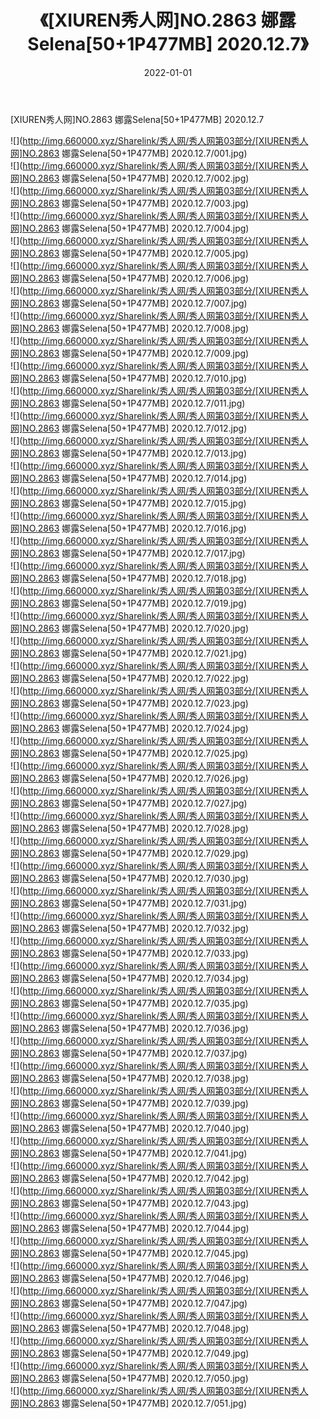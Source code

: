 ﻿---
layout: post
title:  《[XIUREN秀人网]NO.2863 娜露Selena[50+1P477MB] 2020.12.7》
date:   2022-01-01
img: http://img.660000.xyz/Sharelink/秀人网/秀人网第03部分/[XIUREN秀人网]NO.2863 娜露Selena[50+1P477MB] 2020.12.7/000.jpg
categories: [美女, 清纯, 唯美]
---

[XIUREN秀人网]NO.2863 娜露Selena[50+1P477MB] 2020.12.7

 ![](http://img.660000.xyz/Sharelink/秀人网/秀人网第03部分/[XIUREN秀人网]NO.2863 娜露Selena[50+1P477MB] 2020.12.7/001.jpg) <br>![](http://img.660000.xyz/Sharelink/秀人网/秀人网第03部分/[XIUREN秀人网]NO.2863 娜露Selena[50+1P477MB] 2020.12.7/002.jpg) <br>![](http://img.660000.xyz/Sharelink/秀人网/秀人网第03部分/[XIUREN秀人网]NO.2863 娜露Selena[50+1P477MB] 2020.12.7/003.jpg) <br>![](http://img.660000.xyz/Sharelink/秀人网/秀人网第03部分/[XIUREN秀人网]NO.2863 娜露Selena[50+1P477MB] 2020.12.7/004.jpg) <br>![](http://img.660000.xyz/Sharelink/秀人网/秀人网第03部分/[XIUREN秀人网]NO.2863 娜露Selena[50+1P477MB] 2020.12.7/005.jpg) <br>![](http://img.660000.xyz/Sharelink/秀人网/秀人网第03部分/[XIUREN秀人网]NO.2863 娜露Selena[50+1P477MB] 2020.12.7/006.jpg) <br>![](http://img.660000.xyz/Sharelink/秀人网/秀人网第03部分/[XIUREN秀人网]NO.2863 娜露Selena[50+1P477MB] 2020.12.7/007.jpg) <br>![](http://img.660000.xyz/Sharelink/秀人网/秀人网第03部分/[XIUREN秀人网]NO.2863 娜露Selena[50+1P477MB] 2020.12.7/008.jpg) <br>![](http://img.660000.xyz/Sharelink/秀人网/秀人网第03部分/[XIUREN秀人网]NO.2863 娜露Selena[50+1P477MB] 2020.12.7/009.jpg) <br>![](http://img.660000.xyz/Sharelink/秀人网/秀人网第03部分/[XIUREN秀人网]NO.2863 娜露Selena[50+1P477MB] 2020.12.7/010.jpg) <br>![](http://img.660000.xyz/Sharelink/秀人网/秀人网第03部分/[XIUREN秀人网]NO.2863 娜露Selena[50+1P477MB] 2020.12.7/011.jpg) <br>![](http://img.660000.xyz/Sharelink/秀人网/秀人网第03部分/[XIUREN秀人网]NO.2863 娜露Selena[50+1P477MB] 2020.12.7/012.jpg) <br>![](http://img.660000.xyz/Sharelink/秀人网/秀人网第03部分/[XIUREN秀人网]NO.2863 娜露Selena[50+1P477MB] 2020.12.7/013.jpg) <br>![](http://img.660000.xyz/Sharelink/秀人网/秀人网第03部分/[XIUREN秀人网]NO.2863 娜露Selena[50+1P477MB] 2020.12.7/014.jpg) <br>![](http://img.660000.xyz/Sharelink/秀人网/秀人网第03部分/[XIUREN秀人网]NO.2863 娜露Selena[50+1P477MB] 2020.12.7/015.jpg) <br>![](http://img.660000.xyz/Sharelink/秀人网/秀人网第03部分/[XIUREN秀人网]NO.2863 娜露Selena[50+1P477MB] 2020.12.7/016.jpg) <br>![](http://img.660000.xyz/Sharelink/秀人网/秀人网第03部分/[XIUREN秀人网]NO.2863 娜露Selena[50+1P477MB] 2020.12.7/017.jpg) <br>![](http://img.660000.xyz/Sharelink/秀人网/秀人网第03部分/[XIUREN秀人网]NO.2863 娜露Selena[50+1P477MB] 2020.12.7/018.jpg) <br>![](http://img.660000.xyz/Sharelink/秀人网/秀人网第03部分/[XIUREN秀人网]NO.2863 娜露Selena[50+1P477MB] 2020.12.7/019.jpg) <br>![](http://img.660000.xyz/Sharelink/秀人网/秀人网第03部分/[XIUREN秀人网]NO.2863 娜露Selena[50+1P477MB] 2020.12.7/020.jpg) <br>![](http://img.660000.xyz/Sharelink/秀人网/秀人网第03部分/[XIUREN秀人网]NO.2863 娜露Selena[50+1P477MB] 2020.12.7/021.jpg) <br>![](http://img.660000.xyz/Sharelink/秀人网/秀人网第03部分/[XIUREN秀人网]NO.2863 娜露Selena[50+1P477MB] 2020.12.7/022.jpg) <br>![](http://img.660000.xyz/Sharelink/秀人网/秀人网第03部分/[XIUREN秀人网]NO.2863 娜露Selena[50+1P477MB] 2020.12.7/023.jpg) <br>![](http://img.660000.xyz/Sharelink/秀人网/秀人网第03部分/[XIUREN秀人网]NO.2863 娜露Selena[50+1P477MB] 2020.12.7/024.jpg) <br>![](http://img.660000.xyz/Sharelink/秀人网/秀人网第03部分/[XIUREN秀人网]NO.2863 娜露Selena[50+1P477MB] 2020.12.7/025.jpg) <br>![](http://img.660000.xyz/Sharelink/秀人网/秀人网第03部分/[XIUREN秀人网]NO.2863 娜露Selena[50+1P477MB] 2020.12.7/026.jpg) <br>![](http://img.660000.xyz/Sharelink/秀人网/秀人网第03部分/[XIUREN秀人网]NO.2863 娜露Selena[50+1P477MB] 2020.12.7/027.jpg) <br>![](http://img.660000.xyz/Sharelink/秀人网/秀人网第03部分/[XIUREN秀人网]NO.2863 娜露Selena[50+1P477MB] 2020.12.7/028.jpg) <br>![](http://img.660000.xyz/Sharelink/秀人网/秀人网第03部分/[XIUREN秀人网]NO.2863 娜露Selena[50+1P477MB] 2020.12.7/029.jpg) <br>![](http://img.660000.xyz/Sharelink/秀人网/秀人网第03部分/[XIUREN秀人网]NO.2863 娜露Selena[50+1P477MB] 2020.12.7/030.jpg) <br>![](http://img.660000.xyz/Sharelink/秀人网/秀人网第03部分/[XIUREN秀人网]NO.2863 娜露Selena[50+1P477MB] 2020.12.7/031.jpg) <br>![](http://img.660000.xyz/Sharelink/秀人网/秀人网第03部分/[XIUREN秀人网]NO.2863 娜露Selena[50+1P477MB] 2020.12.7/032.jpg) <br>![](http://img.660000.xyz/Sharelink/秀人网/秀人网第03部分/[XIUREN秀人网]NO.2863 娜露Selena[50+1P477MB] 2020.12.7/033.jpg) <br>![](http://img.660000.xyz/Sharelink/秀人网/秀人网第03部分/[XIUREN秀人网]NO.2863 娜露Selena[50+1P477MB] 2020.12.7/034.jpg) <br>![](http://img.660000.xyz/Sharelink/秀人网/秀人网第03部分/[XIUREN秀人网]NO.2863 娜露Selena[50+1P477MB] 2020.12.7/035.jpg) <br>![](http://img.660000.xyz/Sharelink/秀人网/秀人网第03部分/[XIUREN秀人网]NO.2863 娜露Selena[50+1P477MB] 2020.12.7/036.jpg) <br>![](http://img.660000.xyz/Sharelink/秀人网/秀人网第03部分/[XIUREN秀人网]NO.2863 娜露Selena[50+1P477MB] 2020.12.7/037.jpg) <br>![](http://img.660000.xyz/Sharelink/秀人网/秀人网第03部分/[XIUREN秀人网]NO.2863 娜露Selena[50+1P477MB] 2020.12.7/038.jpg) <br>![](http://img.660000.xyz/Sharelink/秀人网/秀人网第03部分/[XIUREN秀人网]NO.2863 娜露Selena[50+1P477MB] 2020.12.7/039.jpg) <br>![](http://img.660000.xyz/Sharelink/秀人网/秀人网第03部分/[XIUREN秀人网]NO.2863 娜露Selena[50+1P477MB] 2020.12.7/040.jpg) <br>![](http://img.660000.xyz/Sharelink/秀人网/秀人网第03部分/[XIUREN秀人网]NO.2863 娜露Selena[50+1P477MB] 2020.12.7/041.jpg) <br>![](http://img.660000.xyz/Sharelink/秀人网/秀人网第03部分/[XIUREN秀人网]NO.2863 娜露Selena[50+1P477MB] 2020.12.7/042.jpg) <br>![](http://img.660000.xyz/Sharelink/秀人网/秀人网第03部分/[XIUREN秀人网]NO.2863 娜露Selena[50+1P477MB] 2020.12.7/043.jpg) <br>![](http://img.660000.xyz/Sharelink/秀人网/秀人网第03部分/[XIUREN秀人网]NO.2863 娜露Selena[50+1P477MB] 2020.12.7/044.jpg) <br>![](http://img.660000.xyz/Sharelink/秀人网/秀人网第03部分/[XIUREN秀人网]NO.2863 娜露Selena[50+1P477MB] 2020.12.7/045.jpg) <br>![](http://img.660000.xyz/Sharelink/秀人网/秀人网第03部分/[XIUREN秀人网]NO.2863 娜露Selena[50+1P477MB] 2020.12.7/046.jpg) <br>![](http://img.660000.xyz/Sharelink/秀人网/秀人网第03部分/[XIUREN秀人网]NO.2863 娜露Selena[50+1P477MB] 2020.12.7/047.jpg) <br>![](http://img.660000.xyz/Sharelink/秀人网/秀人网第03部分/[XIUREN秀人网]NO.2863 娜露Selena[50+1P477MB] 2020.12.7/048.jpg) <br>![](http://img.660000.xyz/Sharelink/秀人网/秀人网第03部分/[XIUREN秀人网]NO.2863 娜露Selena[50+1P477MB] 2020.12.7/049.jpg) <br>![](http://img.660000.xyz/Sharelink/秀人网/秀人网第03部分/[XIUREN秀人网]NO.2863 娜露Selena[50+1P477MB] 2020.12.7/050.jpg) <br>![](http://img.660000.xyz/Sharelink/秀人网/秀人网第03部分/[XIUREN秀人网]NO.2863 娜露Selena[50+1P477MB] 2020.12.7/051.jpg) <br>